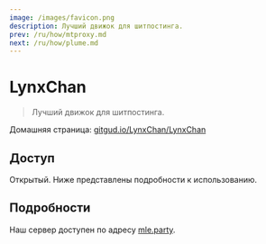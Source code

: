 ```yaml
---
image: /images/favicon.png
description: Лучший движок для шитпостинга.
prev: /ru/how/mtproxy.md
next: /ru/how/plume.md
---
```


# LynxChan

> Лучший движок для шитпостинга.

Домашняя страница: [gitgud.io/LynxChan/LynxChan](https://gitgud.io/LynxChan/LynxChan)

## Доступ

Открытый. Ниже представлены подробности к использованию.

## Подробности

Наш сервер доступен по адресу [mle.party](https://mle.party).
